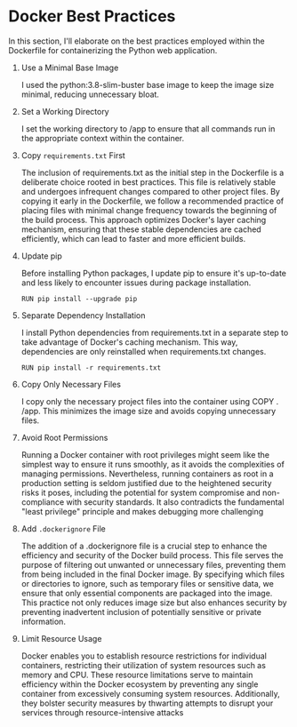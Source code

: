 # Docker Best Practices

In this section, I'll elaborate on the best practices employed within the Dockerfile for containerizing the Python web application.

1. Use a Minimal Base Image

    I used the python:3.8-slim-buster base image to keep the image size minimal, reducing unnecessary bloat.

2. Set a Working Directory

    I set the working directory to /app to ensure that all commands run in the appropriate context within the container.

3. Copy `requirements.txt` First

    The inclusion of requirements.txt as the initial step in the Dockerfile is a deliberate choice rooted in best practices. This file is relatively stable and undergoes infrequent changes compared to other project files. By copying it early in the Dockerfile, we follow a recommended practice of placing files with minimal change frequency towards the beginning of the build process. This approach optimizes Docker's layer caching mechanism, ensuring that these stable dependencies are cached efficiently, which can lead to faster and more efficient builds.

4. Update pip

    Before installing Python packages, I update pip to ensure it's up-to-date and less likely to encounter issues during package installation.

    `RUN pip install --upgrade pip`

5. Separate Dependency Installation

    I install Python dependencies from requirements.txt in a separate step to take advantage of Docker's caching mechanism. This way, dependencies are only reinstalled when requirements.txt changes.

    `RUN pip install -r requirements.txt`

6. Copy Only Necessary Files

    I copy only the necessary project files into the container using COPY . /app. This minimizes the image size and avoids copying unnecessary files.

7. Avoid Root Permissions

    Running a Docker container with root privileges might seem like the simplest way to ensure it runs smoothly, as it avoids the complexities of managing permissions. Nevertheless, running containers as root in a production setting is seldom justified due to the heightened security risks it poses, including the potential for system compromise and non-compliance with security standards. It also contradicts the fundamental "least privilege" principle and makes debugging more challenging

8. Add `.dockerignore` File

    The addition of a .dockerignore file is a crucial step to enhance the efficiency and security of the Docker build process. This file serves the purpose of filtering out unwanted or unnecessary files, preventing them from being included in the final Docker image. By specifying which files or directories to ignore, such as temporary files or sensitive data, we ensure that only essential components are packaged into the image. This practice not only reduces image size but also enhances security by preventing inadvertent inclusion of potentially sensitive or private information.

9. Limit Resource Usage

    Docker enables you to establish resource restrictions for individual containers, restricting their utilization of system resources such as memory and CPU. These resource limitations serve to maintain efficiency within the Docker ecosystem by preventing any single container from excessively consuming system resources. Additionally, they bolster security measures by thwarting attempts to disrupt your services through resource-intensive attacks
